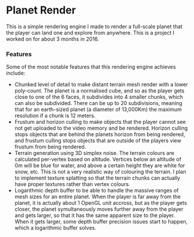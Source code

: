 # Planet Render
This is a simple rendering engine I made to render a full-scale planet that the player can land one and explore from anywhere. This is a project I worked on for about 3 months in 2016.

### Features
Some of the most notable features that this rendering engine achieves include:
- Chunked level of detail to make distant terrain mesh render with a lower poly-count. The planet is a normalised cube, and so as the player gets close to one of the 6 faces, it subdivides into 4 smaller chunks, which can also be subdivided. There can be up to 20 subdivisions, meaning that for an earth-sized planet (a diameter of 13,000Km) the maximum resolution if a chunk is 12 meters.
- Frustum and horizon culling to make objects that the player cannot see not get uploaded to the video memory and be rendered. Horizon culling stops objects that are behind the planets horizon from being rendered, and frustum culling stops objects that are outside of the players view frustum from being rendered.
- Terrain generation using 3D simplex noise. The terrain colours are calculated per-vertex based on altitude. Vertices below an altitude of 0m will be blue for water, and above a certain height they are white for snow, etc. This is not a very realistic way of colouring the terrain. I plan to implement texture splatting so that the terrain chunks can actually have proper textures rather than vertex colours.
- Logarithmic depth buffer to be able to handle the massive ranges of mesh sizes for an entire planet. When the player is far away from the planet, it is actually about 1 OpenGL unit accross, but as the player gets closer, the planet symultaneously moves further away from the player and gets larger, so that it has the same apparent size to the player. When it gets larger, some depth buffer precision issues start to happen, which a logarithmic buffer solves.
